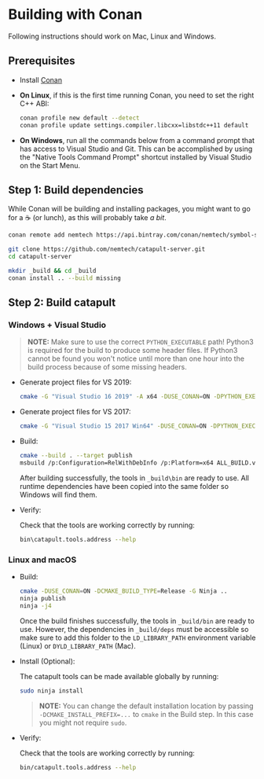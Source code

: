 # Building with Conan

Following instructions should work on Mac, Linux and Windows.

## Prerequisites

* Install [Conan](https://conan.io)

* **On Linux**, if this is the first time running Conan, you need to set the right C++ ABI:

  ```sh
  conan profile new default --detect
  conan profile update settings.compiler.libcxx=libstdc++11 default
  ```

* **On Windows**, run all the commands below from a command prompt that has access to Visual Studio and Git. This can be accomplished by using the "Native Tools Command Prompt" shortcut installed by Visual Studio on the Start Menu.

## Step 1: Build dependencies

While Conan will be building and installing packages, you might want to go for a ☕ (or lunch),
as this will probably take *a bit*.

```sh
conan remote add nemtech https://api.bintray.com/conan/nemtech/symbol-server-dependencies

git clone https://github.com/nemtech/catapult-server.git
cd catapult-server

mkdir _build && cd _build
conan install .. --build missing
```

## Step 2: Build catapult

### Windows + Visual Studio

> **NOTE:**
> Make sure to use the correct ``PYTHON_EXECUTABLE`` path! Python3 is required for the build to produce some header files. If Python3 cannot be found you won't notice until more than one hour into the build process because of some missing headers.

* Generate project files for VS 2019:

  ```sh
  cmake -G "Visual Studio 16 2019" -A x64 -DUSE_CONAN=ON -DPYTHON_EXECUTABLE:FILEPATH=X:/python3x/python.exe ..
  ```

* Generate project files for VS 2017:

  ```sh
  cmake -G "Visual Studio 15 2017 Win64" -DUSE_CONAN=ON -DPYTHON_EXECUTABLE:FILEPATH=X:/python3x/python.exe ..
  ```

* Build:

  ```sh
  cmake --build . --target publish
  msbuild /p:Configuration=RelWithDebInfo /p:Platform=x64 ALL_BUILD.vcxproj
  ```

  After building successfully, the tools in ``_build\bin`` are ready to use. All runtime dependencies have been copied into the same folder so Windows will find them.

* Verify:

  Check that the tools are working correctly by running:

  ```sh
  bin\catapult.tools.address --help
  ```

### Linux and macOS

* Build:

  ```sh
  cmake -DUSE_CONAN=ON -DCMAKE_BUILD_TYPE=Release -G Ninja ..
  ninja publish
  ninja -j4
  ```

  Once the build finishes successfully, the tools in ``_build/bin`` are ready to use. However, the dependencies in ``_build/deps`` must be accessible so make sure to add this folder to the ``LD_LIBRARY_PATH`` environment variable (Linux) or ``DYLD_LIBRARY_PATH`` (Mac).

* Install (Optional):

  The catapult tools can be made available globally by running:

  ```sh
  sudo ninja install
  ```

  > **NOTE:**
  > You can change the default installation location by passing ``-DCMAKE_INSTALL_PREFIX=...`` to ``cmake`` in the Build step. In this case you might not require ``sudo``.

* Verify:

  Check that the tools are working correctly by running:

  ```sh
  bin/catapult.tools.address --help
  ```

